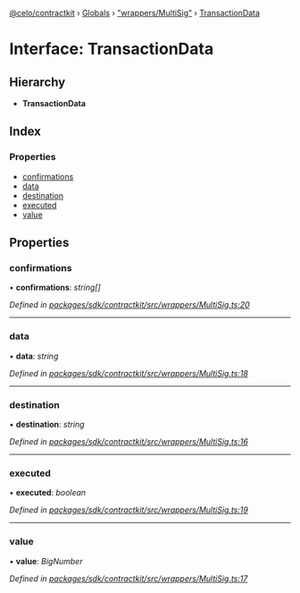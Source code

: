 [@celo/contractkit](../README.md) › [Globals](../globals.md) › ["wrappers/MultiSig"](../modules/_wrappers_multisig_.md) › [TransactionData](_wrappers_multisig_.transactiondata.md)

# Interface: TransactionData

## Hierarchy

* **TransactionData**

## Index

### Properties

* [confirmations](_wrappers_multisig_.transactiondata.md#confirmations)
* [data](_wrappers_multisig_.transactiondata.md#data)
* [destination](_wrappers_multisig_.transactiondata.md#destination)
* [executed](_wrappers_multisig_.transactiondata.md#executed)
* [value](_wrappers_multisig_.transactiondata.md#value)

## Properties

###  confirmations

• **confirmations**: *string[]*

*Defined in [packages/sdk/contractkit/src/wrappers/MultiSig.ts:20](https://github.com/celo-org/celo-monorepo/blob/master/packages/sdk/contractkit/src/wrappers/MultiSig.ts#L20)*

___

###  data

• **data**: *string*

*Defined in [packages/sdk/contractkit/src/wrappers/MultiSig.ts:18](https://github.com/celo-org/celo-monorepo/blob/master/packages/sdk/contractkit/src/wrappers/MultiSig.ts#L18)*

___

###  destination

• **destination**: *string*

*Defined in [packages/sdk/contractkit/src/wrappers/MultiSig.ts:16](https://github.com/celo-org/celo-monorepo/blob/master/packages/sdk/contractkit/src/wrappers/MultiSig.ts#L16)*

___

###  executed

• **executed**: *boolean*

*Defined in [packages/sdk/contractkit/src/wrappers/MultiSig.ts:19](https://github.com/celo-org/celo-monorepo/blob/master/packages/sdk/contractkit/src/wrappers/MultiSig.ts#L19)*

___

###  value

• **value**: *BigNumber*

*Defined in [packages/sdk/contractkit/src/wrappers/MultiSig.ts:17](https://github.com/celo-org/celo-monorepo/blob/master/packages/sdk/contractkit/src/wrappers/MultiSig.ts#L17)*
